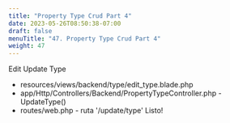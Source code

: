 ```yaml
---
title: "Property Type Crud Part 4"
date: 2023-05-26T08:50:38-07:00
draft: false
menuTitle: "47. Property Type Crud Part 4"
weight: 47
---
```

Edit Update Type
- resources/views/backend/type/edit_type.blade.php
- app/Http/Controllers/Backend/PropertyTypeController.php - UpdateType()
- routes/web.php - ruta '/update/type'
Listo!

